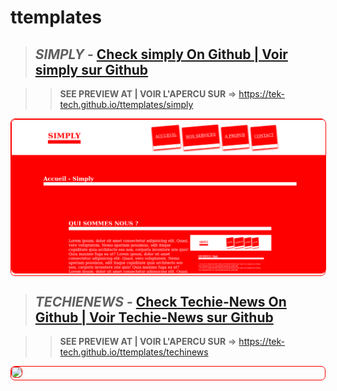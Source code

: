 # ttemplates


>## *SIMPLY* - <a href='https://github.com/Tek-Tech/ttemplates/tree/master/simply'>Check simply On Github | Voir simply sur Github</a>

>>**SEE PREVIEW AT | VOIR L'APERCU SUR** => <a href='https://tek-tech.github.io/ttemplates/simply'>https://tek-tech.github.io/ttemplates/simply</a>
<div style='border-radius:0.5em;border:1px solid red'>
   <img style='border-radius:0.5em;border:1px solid red' src='simply/simply.png'/>
</div>


>## *TECHIENEWS* - <a href='https://github.com/Tek-Tech/ttemplates/tree/master/techienews'>Check Techie-News On Github | Voir Techie-News sur Github</a>

>>**SEE PREVIEW AT | VOIR L'APERCU SUR** => <a href='https://tek-tech.github.io/ttemplates/techienews'>https://tek-tech.github.io/ttemplates/techinews</a>
<div style='border-radius:0.5em;border:1px solid red'>
   <img style='border-radius:0.5em;border:1px solid red' src='techie.png'/>
</div>

